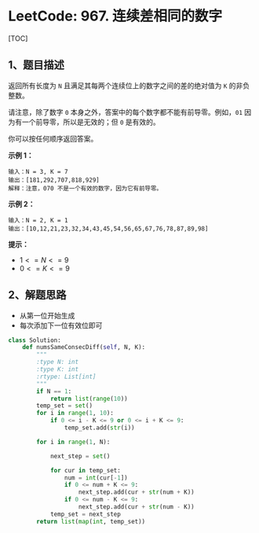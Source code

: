 # LeetCode: 967. 连续差相同的数字

[TOC]

## 1、题目描述

返回所有长度为 `N` 且满足其每两个连续位上的数字之间的差的绝对值为 `K` 的非负整数。

请注意，除了数字 `0` 本身之外，答案中的每个数字都不能有前导零。例如，`01` 因为有一个前导零，所以是无效的；但 `0` 是有效的。

你可以按任何顺序返回答案。

 

**示例 1：**

```
输入：N = 3, K = 7
输出：[181,292,707,818,929]
解释：注意，070 不是一个有效的数字，因为它有前导零。
```


**示例 2：**

```
输入：N = 2, K = 1
输出：[10,12,21,23,32,34,43,45,54,56,65,67,76,78,87,89,98]
```

**提示：**

-   $1 <= N <= 9$
-   $0 <= K <= 9$



## 2、解题思路

-   从第一位开始生成
-   每次添加下一位有效位即可



```python
class Solution:
    def numsSameConsecDiff(self, N, K):
        """
        :type N: int
        :type K: int
        :rtype: List[int]
        """
        if N == 1:
            return list(range(10))
        temp_set = set()
        for i in range(1, 10):
            if 0 <= i - K <= 9 or 0 <= i + K <= 9:
                temp_set.add(str(i))

        for i in range(1, N):

            next_step = set()

            for cur in temp_set:
                num = int(cur[-1])
                if 0 <= num + K <= 9:
                    next_step.add(cur + str(num + K))
                if 0 <= num - K <= 9:
                    next_step.add(cur + str(num - K))
            temp_set = next_step
        return list(map(int, temp_set))
```


